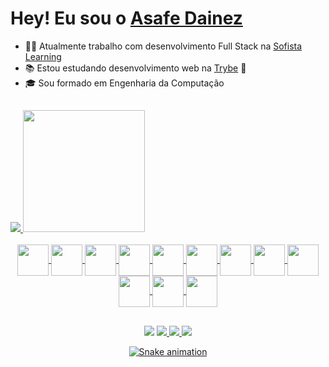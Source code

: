 # Hey! Eu sou o [Asafe Dainez](https://www.linkedin.com/in/asafedainez/)


- :man_technologist: Atualmente trabalho com desenvolvimento Full Stack na [Sofista Learning](https://www.sofista.com.br/)
- :books: Estou estudando desenvolvimento web na [Trybe](https://www.betrybe.com/) :rocket:
- :mortar_board: Sou formado em Engenharia da Computação

##

<div>
  <a href="https://www.linkedin.com/in/asafedainez/" target="_blank">
  <img src="https://github-readme-stats.vercel.app/api?username=asafedainez&show_icons=true&theme=dark&count_private=true&include_all_commits=true">
  <img height="195em" src="https://github-readme-stats.vercel.app/api/top-langs/?username=asafedainez&layout=demo&theme=dark">
</div>
  
<div style="display: inline_block" align="center"><br>
  <img align="center" height="50" width="50" src="https://img.icons8.com/color/48/000000/console.png">
  <img align="center" height="50" width="50" src="https://img.icons8.com/color/48/000000/html-5--v1.png">
  <img align="center" height="50" width="50" src="https://img.icons8.com/color/48/000000/css3.png">
  <img align="center" height="50" width="50" src="https://img.icons8.com/color/48/000000/bootstrap.png">
  <img align="center" height="50" width="50" src="https://img.icons8.com/color/48/000000/javascript--v1.png">
  <img align="center" height="50" width="50" src="https://img.icons8.com/color/48/000000/php.png">
  <img align="center" height="50" width="50" src="https://img.icons8.com/color/48/000000/python--v1.png">
  <img align="center" height="50" width="50" src="https://img.icons8.com/color/48/000000/mysql-logo.png">
  <img align="center" height="50" width="50" src="https://img.icons8.com/color/48/000000/wordpress.png">
  <img align="center" height="50" width="50" src="https://img.icons8.com/color/48/000000/visual-studio-code-2019.png">
  <img align="center" height="50" width="50" src="https://img.icons8.com/color/48/000000/git.png">
  <img align="center" height="50" width="50" src="https://img.icons8.com/color/48/000000/java-coffee-cup-logo--v1.png">
</div>

  ##
  
<div align="center">
  <a href="https://www.linkedin.com/in/asafedainez/" target="_blank"><img src="https://img.shields.io/badge/-LinkedIn-%230077B5?style=for-the-badge&logo=linkedin&logoColor=white" target="_blank"></a> 
  <a href="mailto:asafe.sousa@gmail.com"><img src="https://img.shields.io/badge/Gmail-D14836?style=for-the-badge&logo=gmail&logoColor=white">
  <a href="mailto:asafedainez@outlook.com"><img src="https://img.shields.io/badge/Microsoft_Outlook-0078D4?style=for-the-badge&logo=microsoft-outlook&logoColor=white">
  <a href="https://www.instagram.com/asafedainez/" target="_blank"><img src="https://img.shields.io/badge/Instagram-E4405F?style=for-the-badge&logo=instagram&logoColor=white" target="_blank">
  
  ![Snake animation](https://github.com/asafedainez/asafedainez/blob/output/github-contribution-grid-snake.svg)
</div>
  
  
  
